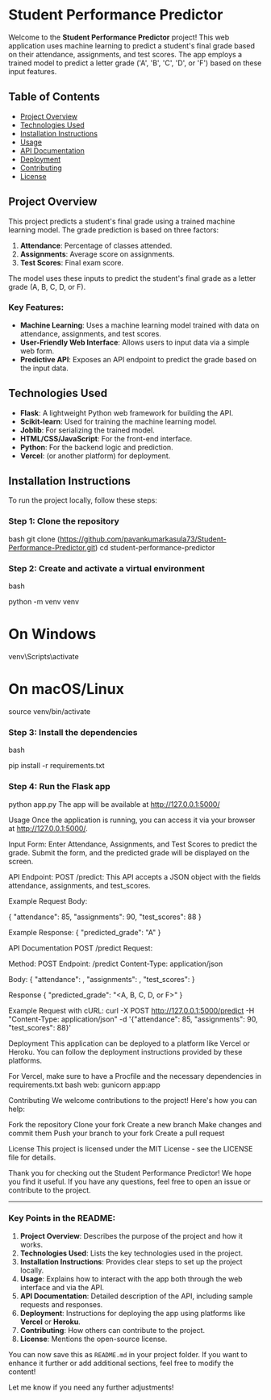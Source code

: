 # Student Performance Predictor

Welcome to the **Student Performance Predictor** project! This web application uses machine learning to predict a student's final grade based on their attendance, assignments, and test scores. The app employs a trained model to predict a letter grade ('A', 'B', 'C', 'D', or 'F') based on these input features.

## Table of Contents
- [Project Overview](#project-overview)
- [Technologies Used](#technologies-used)
- [Installation Instructions](#installation-instructions)
- [Usage](#usage)
- [API Documentation](#api-documentation)
- [Deployment](#deployment)
- [Contributing](#contributing)
- [License](#license)

## Project Overview

This project predicts a student's final grade using a trained machine learning model. The grade prediction is based on three factors:
1. **Attendance**: Percentage of classes attended.
2. **Assignments**: Average score on assignments.
3. **Test Scores**: Final exam score.

The model uses these inputs to predict the student's final grade as a letter grade (A, B, C, D, or F).

### Key Features:
- **Machine Learning**: Uses a machine learning model trained with data on attendance, assignments, and test scores.
- **User-Friendly Web Interface**: Allows users to input data via a simple web form.
- **Predictive API**: Exposes an API endpoint to predict the grade based on the input data.

## Technologies Used

- **Flask**: A lightweight Python web framework for building the API.
- **Scikit-learn**: Used for training the machine learning model.
- **Joblib**: For serializing the trained model.
- **HTML/CSS/JavaScript**: For the front-end interface.
- **Python**: For the backend logic and prediction.
- **Vercel**: (or another platform) for deployment.

## Installation Instructions

To run the project locally, follow these steps:

### Step 1: Clone the repository
bash
git clone (https://github.com/pavankumarkasula73/Student-Performance-Predictor.git)
cd student-performance-predictor


### Step 2: Create and activate a virtual environment
bash

python -m venv venv
# On Windows
venv\Scripts\activate
# On macOS/Linux
source venv/bin/activate

### Step 3: Install the dependencies
bash

pip install -r requirements.txt

### Step 4: Run the Flask app
python app.py
The app will be available at http://127.0.0.1:5000/

Usage
Once the application is running, you can access it via your browser at http://127.0.0.1:5000/.

Input Form:
Enter Attendance, Assignments, and Test Scores to predict the grade.
Submit the form, and the predicted grade will be displayed on the screen.

API Endpoint:
POST /predict: This API accepts a JSON object with the fields attendance, assignments, and test_scores.

Example Request Body:

{
  "attendance": 85,
  "assignments": 90,
  "test_scores": 88
}

Example Response:
{
  "predicted_grade": "A"
}



API Documentation
POST /predict
Request:

Method: POST
Endpoint: /predict
Content-Type: application/json

Body:
{
  "attendance": <float>, 
  "assignments": <float>, 
  "test_scores": <float>
}


Response
{
  "predicted_grade": "<A, B, C, D, or F>"
}

Example Request with cURL:
curl -X POST http://127.0.0.1:5000/predict -H "Content-Type: application/json" -d '{"attendance": 85, "assignments": 90, "test_scores": 88}'

Deployment
This application can be deployed to a platform like Vercel or Heroku. You can follow the deployment instructions provided by these platforms.

For Vercel, make sure to have a Procfile and the necessary dependencies in requirements.txt
bash
web: gunicorn app:app



Contributing
We welcome contributions to the project! Here's how you can help:

Fork the repository
Clone your fork
Create a new branch
Make changes and commit them
Push your branch to your fork
Create a pull request



License
This project is licensed under the MIT License - see the LICENSE file for details.

Thank you for checking out the Student Performance Predictor! We hope you find it useful. If you have any questions, feel free to open an issue or contribute to the project.



---

### Key Points in the README:

1. **Project Overview**: Describes the purpose of the project and how it works.
2. **Technologies Used**: Lists the key technologies used in the project.
3. **Installation Instructions**: Provides clear steps to set up the project locally.
4. **Usage**: Explains how to interact with the app both through the web interface and via the API.
5. **API Documentation**: Detailed description of the API, including sample requests and responses.
6. **Deployment**: Instructions for deploying the app using platforms like **Vercel** or **Heroku**.
7. **Contributing**: How others can contribute to the project.
8. **License**: Mentions the open-source license.

You can now save this as `README.md` in your project folder. If you want to enhance it further or add additional sections, feel free to modify the content!

Let me know if you need any further adjustments!


